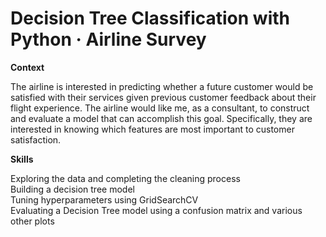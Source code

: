 # Decision Tree Classification with Python · Airline Survey

**Context**

The airline is interested in predicting whether a future customer would be satisfied with their services given previous customer feedback about their flight experience. The airline would like me, as a consultant, to construct and evaluate a model that can accomplish this goal. Specifically, they are interested in knowing which features are most important to customer satisfaction.

**Skills**

Exploring the data and completing the cleaning process  
Building a decision tree model  
Tuning hyperparameters using GridSearchCV  
Evaluating a Decision Tree model using a confusion matrix and various other plots  
